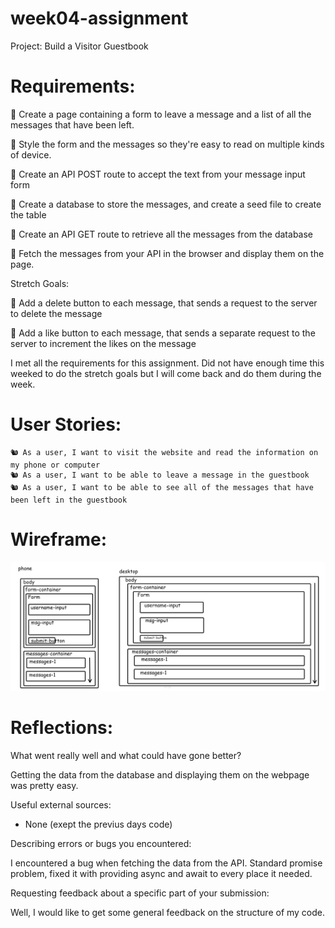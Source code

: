 # week04-assignment

Project: Build a Visitor Guestbook

# Requirements:

🎯 Create a page containing a form to leave a message and a list of all the messages that have been left.

🎯 Style the form and the messages so they're easy to read on multiple kinds of device.

🎯 Create an API POST route to accept the text from your message input form

🎯 Create a database to store the messages, and create a seed file to create the table

🎯 Create an API GET route to retrieve all the messages from the database

🎯 Fetch the messages from your API in the browser and display them on the page.

Stretch Goals:

🏹 Add a delete button to each message, that sends a request to the server to delete the message

🏹 Add a like button to each message, that sends a separate request to the server to increment the likes on the message

I met all the requirements for this assignment. Did not have enough time this weeked to do the stretch goals but I will come back and do them during the week.

# User Stories:

    🐿️ As a user, I want to visit the website and read the information on my phone or computer
    🐿️ As a user, I want to be able to leave a message in the guestbook
    🐿️ As a user, I want to be able to see all of the messages that have been left in the guestbook

# Wireframe:

![](https://raw.githubusercontent.com/d-g-Szabo/Visitor-Guestbook/main/visitor-guestbook-wireframe.jpg)

# Reflections:

What went really well and what could have gone better?

Getting the data from the database and displaying them on the webpage was pretty easy.

Useful external sources:

- None (exept the previus days code)

Describing errors or bugs you encountered:

I encountered a bug when fetching the data from the API. Standard promise problem, fixed it with providing async and await to every place it needed.

Requesting feedback about a specific part of your submission:

Well, I would like to get some general feedback on the structure of my code.

